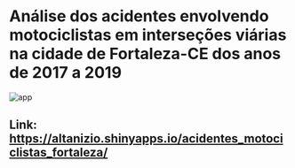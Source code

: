 # Análise dos acidentes envolvendo motociclistas em interseções viárias na cidade de Fortaleza-CE dos anos de 2017 a 2019

![app](https://github.com/altanizio/R-Dashboard-Shyne-motociclistas/Imagens/app.gif?raw=true)

## Link: https://altanizio.shinyapps.io/acidentes_motociclistas_fortaleza/

